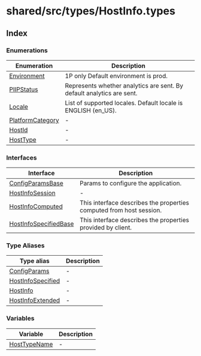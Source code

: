 # shared/src/types/HostInfo.types

## Index

### Enumerations

| Enumeration | Description |
| ------ | ------ |
| [Environment](enumerations/environment.md) | 1P only Default environment is prod. |
| [PIIPStatus](enumerations/piip-status.md) | Represents whether analytics are sent. By default analytics are sent. |
| [Locale](enumerations/locale.md) | List of supported locales. Default locale is ENGLISH (en_US). |
| [PlatformCategory](enumerations/platform-category.md) | - |
| [HostId](enumerations/host-id.md) | - |
| [HostType](enumerations/host-type.md) | - |

### Interfaces

| Interface | Description |
| ------ | ------ |
| [ConfigParamsBase](interfaces/config-params-base.md) | Params to configure the application. |
| [HostInfoSession](interfaces/host-info-session.md) | - |
| [HostInfoComputed](interfaces/host-info-computed.md) | This interface describes the properties computed from host session. |
| [HostInfoSpecifiedBase](interfaces/host-info-specified-base.md) | This interface describes the properties provided by client. |

### Type Aliases

| Type alias | Description |
| ------ | ------ |
| [ConfigParams](type-aliases/config-params.md) | - |
| [HostInfoSpecified](type-aliases/host-info-specified.md) | - |
| [HostInfo](type-aliases/host-info.md) | - |
| [HostInfoExtended](type-aliases/host-info-extended.md) | - |

### Variables

| Variable | Description |
| ------ | ------ |
| [HostTypeName](variables/host-type-name.md) | - |
